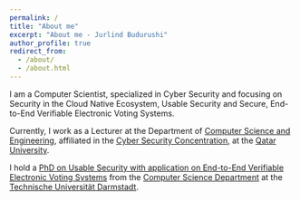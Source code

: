 ```yaml
---
permalink: /
title: "About me"
excerpt: "About me - Jurlind Budurushi"
author_profile: true
redirect_from: 
  - /about/
  - /about.html
---
```


I am a Computer Scientist, specialized in Cyber Security and focusing on Security in the Cloud Native Ecosystem, Usable Security and Secure, End-to-End Verifiable Electronic Voting Systems.

Currently, I work as a Lecturer at the Department of [Computer Science and Engineering](http://www.qu.edu.qa/engineering/academics/computer), affiliated in the [Cyber Security Concentration](http://www.qu.edu.qa/engineering/academics/computer/cs/cybersecurity), at the [Qatar University](http://www.qu.edu.qa/).

I hold a [PhD on Usable Security with application on End-to-End Verifiable Electronic Voting Systems](https://tuprints.ulb.tu-darmstadt.de/5418/) from the [Computer Science Department](https://www.informatik.tu-darmstadt.de/) at the [Technische Universität Darmstadt](https://www.tu-darmstadt.de).
